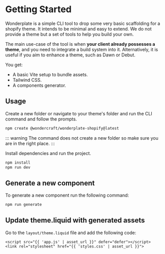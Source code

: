 
# Getting Started

Wonderplate is a simple CLI tool to drop some very basic scaffolding for a shopify theme. It intends to be minimal and easy to extend. We do not provide a theme but a set of tools to help you build your own.

The main use-case of the tool is when **your client already possesses a theme**, and you need to integrate a build system into it. Alternatively, it is useful if you aim to enhance a theme, such as Dawn or Debut.


You get:

- A basic Vite setup to bundle assets.
- Tailwind CSS.
- A components generator.

## Usage

Create a new folder or navigate to your theme's folder and run the CLI command and follow the prompts.

```bash
npm create @wondercraft/wonderplate-shopify@latest
```

::: warning
The command does not create a new folder so make sure you are in the right place.
:::

Install dependencies and run the project.

```bash
npm install
npm run dev
```



## Generate a new component

To generate a new component run the following command:

```bash
npm run generate
```


## Update theme.liquid with generated assets

Go to the `layout/theme.liquid` file and add the following code:

```liquid
<script src="{{ 'app.js' | asset_url }}" defer="defer"></script>
<link rel="stylesheet" href="{{ 'styles.css' | asset_url }}">
```